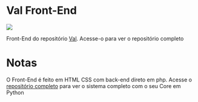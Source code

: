 # Val Front-End
![](https://img.shields.io/github/contributors/Val-Assistant/Val-Front-End)

Front-End do repositório [Val](https://github.com/caue-alves/Val-Assitente-Pessoal). Acesse-o para ver o repositório completo

# Notas
O Front-End é feito em HTML CSS com back-end direto em php. Acesse o [repositório completo](https://github.com/caue-alves/Val-Assitente-Pessoal) para ver o sistema completo com o seu Core em Python


